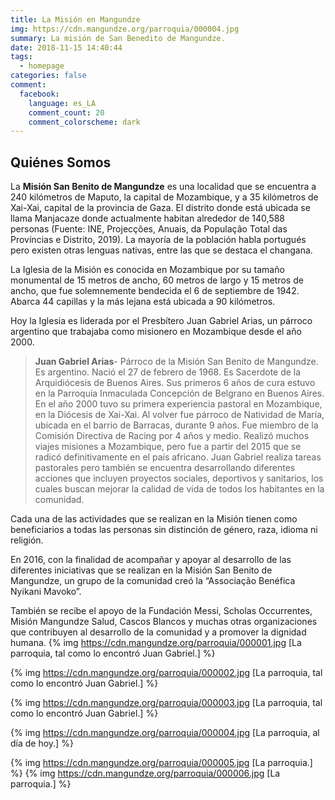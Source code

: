 ```yaml
---
title: La Misión en Mangundze
img: https://cdn.mangundze.org/parroquia/000004.jpg
summary: La misión de San Benedito de Mangundze.
date: 2018-11-15 14:40:44
tags:
  - homepage
categories: false
comment:
  facebook:
    language: es_LA
    comment_count: 20
    comment_colorscheme: dark
---
```

## **Quiénes Somos**

La **Misión San Benito de Mangundze** es una localidad que se encuentra a 240 kilómetros de Maputo, la capital de Mozambique, y a 35 kilómetros de Xai-Xai, capital de la provincia de Gaza.
El distrito donde está ubicada se llama Manjacaze donde actualmente habitan alrededor de 140,588 personas (Fuente: INE, Projecções, Anuais, da População Total das Províncias e Distrito, 2019). La mayoría de la población habla portugués pero existen otras lenguas nativas, entre las que se destaca el changana.

La Iglesia de la Misión es conocida en Mozambique por su tamaño monumental de 15 metros de ancho, 60 metros de largo y 15 metros de ancho, que fue solemnemente bendecida el 6 de septiembre de 1942. Abarca 44 capillas y la más lejana está ubicada a 90 kilómetros.

Hoy la Iglesia es liderada por el Presbítero Juan Gabriel Arias, un párroco argentino que trabajaba como misionero en Mozambique desde el año 2000. 

>**Juan Gabriel Arias**- Párroco de la Misión San Benito de Mangundze.
> Es argentino. Nació el 27 de febrero de 1968. Es Sacerdote de la Arquidiócesis de Buenos Aires. Sus primeros 6 años de cura estuvo en la Parroquia Inmaculada Concepción de Belgrano en Buenos Aires. En el año 2000 tuvo su primera experiencia pastoral en Mozambique, en la Diócesis de Xai-Xai. Al volver fue párroco de Natividad de María, ubicada en el barrio de Barracas, durante 9 años. Fue miembro de la Comisión Directiva de Racing por 4 años y medio. Realizó muchos viajes misiones a Mozambique, pero fue a partir del 2015 que se radicó definitivamente en el país africano. Juan Gabriel realiza tareas pastorales pero también se encuentra desarrollando diferentes acciones que incluyen proyectos sociales, deportivos y sanitarios, los cuales buscan mejorar la calidad de vida de todos los habitantes en la comunidad. 
>
Cada una de las actividades que se realizan en la Misión tienen como beneficiarios a todas las personas sin distinción de género, raza, idioma ni religión. 

En 2016, con la finalidad de acompañar y apoyar al desarrollo de las diferentes iniciativas que se realizan en la Misión San Benito de Mangundze, un grupo de la comunidad creó la “Associação Benéfica Nyikani Mavoko”.

También se recibe el apoyo de la Fundación Messi, Scholas Occurrentes, Misión Mangundze Salud, Cascos Blancos y muchas otras organizaciones que contribuyen al desarrollo de la comunidad y a promover la dignidad humana.
{% img https://cdn.mangundze.org/parroquia/000001.jpg [La parroquia, tal como lo encontró Juan Gabriel.] %}

{% img https://cdn.mangundze.org/parroquia/000002.jpg [La parroquia, tal como lo encontró Juan Gabriel.] %}

{% img https://cdn.mangundze.org/parroquia/000003.jpg [La parroquia, tal como lo encontró Juan Gabriel.] %}

{% img https://cdn.mangundze.org/parroquia/000004.jpg [La parroquia, al día de hoy.] %}

{% img https://cdn.mangundze.org/parroquia/000005.jpg [La parroquia.] %}
{% img https://cdn.mangundze.org/parroquia/000006.jpg [La parroquia.] %}
